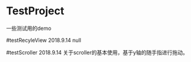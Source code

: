 # TestProject
一些测试用的demo

#testRecyleView
2018.9.14 null

#testScroller
2018.9.14 关于scroller的基本使用，基于y轴的随手指进行拖动。
